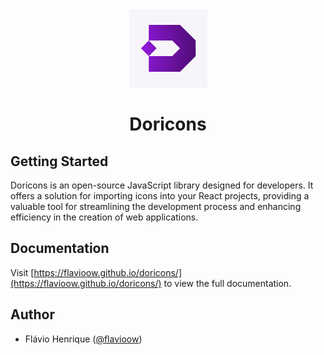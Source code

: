 <div align="center">
    <picture>
        <source media="(prefers-color-scheme: dark)" srcset="https://github.com/flavioow/doricons/blob/main/assets/darkLogo.jpg?raw=true">
        <img src="https://github.com/flavioow/doricons/blob/main/assets/lightLogo.jpg?raw=true" height="125">
    </picture>
    <h1>Doricons</h1>
</div>

## Getting Started

Doricons is an open-source JavaScript library designed for developers. It offers a solution for importing icons into your React projects, providing a valuable tool for streamlining the development process and enhancing efficiency in the creation of web applications.

## Documentation

Visit [https://flavioow.github.io/doricons/](https://flavioow.github.io/doricons/) to view the full documentation.

## Author

- Flávio Henrique ([@flavioow](https://github.com/flavioow))
